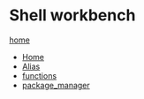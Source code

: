 # Shell workbench

[home]()

  * [Home](home/readme.md)
  * [Alias](home/alias/readme.md)
  * [functions](home/functions/readme.md)
  * [package_manager](home/package_manager/readme.md)
